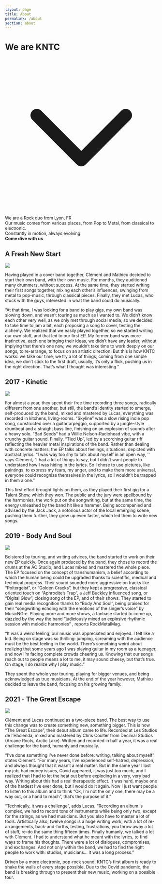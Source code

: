 ```yaml
---
layout: page
title: About
permalink: /about
section: about
---
```


<div class="relative h-app-height bg-fixed bg-cover bg-center anim--cascad flex flex-col justify-center" data-animate="" style="background-image: url(assets/images/about.jpg)">
  <h1 class="text-white z-10 tracking-wider anim-fade-up">We are KNTC</h1>
  <div class="absolute top-0 left-0 right-0 bottom-0 w-full h-full bg-black opacity-30 z-0"></div>
  <div class="absolute text-white mx-auto pb-5 w-full flex justify-center bottom-0 anim-fade-up">
    <svg xmlns="http://www.w3.org/2000/svg" class="h-12 animate-bounce" fill="none" viewBox="0 0 24 24" stroke="currentColor">
      <path stroke-linecap="round" stroke-linejoin="round" stroke-width="2" d="M19 9l-7 7-7-7" />
    </svg>
  </div>
</div>

<div class="px-2 py-12 container max-w-5xl mx-auto">
  <p class="m-0">
    We are a Rock duo from Lyon, FR
    <br>
    Our music comes from various places, from Pop to Metal, from classical to electronic.
    <br>
    Constantly in motion, always evolving.
    <br>
    <strong>Come dive with us</strong>
  </p>
</div>
<div class="relative bg-fixed bg-cover bg-center h-24 flex flex-col justify-center" style="background-image: url(assets/images/about-title-bg-1.jpg)">
  <h2 class="text-white m-0 z-10">A Fresh New Start</h2>
  <div class="absolute top-0 left-0 right-0 bottom-0 w-full h-full bg-black opacity-40 z-0"></div>
</div>
<div class="px-2 py-12 container max-w-5xl mx-auto grid md:grid-cols-5 gap-8">
  <div class="md:col-span-2">
    <img src="assets/images/about-1.jpg" class="object-cover object-center h-full shadow-lg">
  </div>
  <div class="md:col-span-3 text-justify">
    <p>
      Having played in a cover band together, Clément and Mathieu decided to start their own band, with their own music. For months, they auditioned many drummers, without success. At the same time, they started writing their first songs together, mixing each other’s influences, swinging from metal to pop-music, through classical pieces. Finally, they met Lucas, who stuck with the guys, interested in what the band could do musically.
    </p>
    <p>
      “At that time, I was looking for a band to play gigs, my own band was slowing down, and wasn’t touring as much as I wanted to.
      We didn’t know each other very well, as we only met through social media, so we decided to take time to jam a bit, each proposing a song to cover, testing the alchemy. We realized that we easily played together, so we started writing our own stuff, and that led to our first EP.
      My former band was more instinctive, each one bringing their ideas, we didn’t have any leader, without implying that there’s one now, we wouldn’t take time to work deeply on our songs, to re-arrange, to focus on an artistic direction.
      But this is how KNTC works: we take our time, we try a lot of things, coming from one simple idea, we don’t stick to the first draft, usually, it’s only a flick, pushing us in the right direction. That’s what I thought was interesting.”
    </p>
  </div>
</div>
<div class="relative bg-fixed bg-cover bg-center h-24 flex flex-col justify-center" style="background-image: url(assets/images/about-title-bg-2.jpg)">
  <h2 class="text-white m-0 z-10">2017 - Kinetic</h2>
  <div class="absolute top-0 left-0 right-0 bottom-0 w-full h-full bg-black opacity-40 z-0"></div>
</div>
<div class="px-2 py-12 container max-w-5xl mx-auto grid md:grid-cols-5 gap-8">
  <div class="md:col-span-2">
    <img src="assets/images/about-2.jpg" class="object-cover object-center h-full shadow-lg">
  </div>
  <div class="md:col-span-3 md:order-first text-justify">
    <p>
      For almost a year, they spent their free time recording three songs, radically different from one another, but still, the band’s identity started to emerge, self-produced by the band, mixed and mastered by Lucas, everything was recorded in kitchens, living-rooms.
      “Skyline” was a slow rising indie pop song, constructed over a guitar arpeggio, supported by a jungle-style drumbeat and a straight bass line, finishing on an explosion of sounds after a heavy solo.
      “Bad Seeds” had a Willie Nelson-Radiohead vibe, with a crunchy guitar sound.
      Finally, “Tied Up”, led by a scorching guitar riff reflecting the heavier metal inspirations of the band.
      Rather than dealing with concrete matters, the EP talks about feelings, situations, depicted with abstract lyrics.
      “I was way too shy to talk about myself in an open way, '' says Clément, “I had a lot of things to say, but I didn’t want people to understand how I was hiding in the lyrics. So I chose to use pictures, like paintings, to express my fears, my anger, and to make them more universal, everyone could recognize themselves in the lyrics, so I wouldn’t be trapped in them alone.”
    </p>
    <p>
      This first effort brought lights on them, as they played their first gig for a Talent Show, which they won. The public and the jury were spellbound by the harmonies, the work put on the songwriting, but at the same time, the energy unleashed by the band hit like a hammer.
      Being accompanied and advised by the Jack Jack, a notorious actor of the local emerging scene, pushing them further, they grew up even faster, which led them to write new songs.
    </p>
  </div>
</div>
<div class="relative bg-fixed bg-cover bg-center h-24 flex flex-col justify-center" style="background-image: url(assets/images/about-title-bg-3.jpg)">
  <h2 class="text-white m-0 z-10">2019 - Body And Soul</h2>
  <div class="absolute top-0 left-0 right-0 bottom-0 w-full h-full bg-black opacity-40 z-0"></div>
</div>
<div class="px-2 py-12 container max-w-5xl mx-auto grid md:grid-cols-5 gap-8">
  <div class="md:col-span-2">
    <img src="assets/images/about-3.jpg" class="object-cover object-center h-full shadow-lg">
  </div>
  <div class="md:col-span-3 text-justify">
    <p>
      Bolstered by touring, and writing advices, the band started to work on their new EP quickly. Once again produced by the band, they chose to record the drums at the AC Studio, and Lucas mixed and mastered the whole piece.
      The EP focused on the concept of transhumanism, a belief according to which the human being could be upgraded thanks to scientific, medical and technical progress. Their sound sounded more aggressive on tracks like “Poltergeist”, or “Golden Cracks”, but they kept a progressive, classical oriented touch on “Aphrodite’s Trap”, a Jeff Buckley influenced song, or “Digital Glow”, closing song of the EP, and of their shows.
      They started to gain real media recognition thanks to “Body And Soul”, being praised for their “songwriting echoing with the emotions of the singer’s voice” by MusicNGre. Playing more and more shows, a fanbase started to come up, dazzled by the way the band “judiciously mixed an explosive rhythmic session with melodic harmonies” , reports RockMetalMag.
    </p>
    <p>
      “It was a weird feeling, our music was appreciated and enjoyed. I felt like a kid. Being on stage was so thrilling: jumping, screaming with the audience must be the best feeling in the world. There’s something weird about realizing that some years ago I was playing guitar in my room as a teenager, and now I’m facing complete crowds cheering us.
      Knowing that our songs reach out to people means a lot to me, it may sound cheesy, but that’s true. On stage, I do realize why I play music.”
    </p>
    <p>
      They spent the whole year touring, playing for bigger venues, and being acknowledged as true musicians. At the end of the year however, Mathieu decided to leave the band, focusing on his growing family.
    </p>
  </div>
</div>
<div class="relative bg-fixed bg-cover bg-center h-24 flex flex-col justify-center" style="background-image: url(assets/images/about-title-bg-4.jpg)">
  <h2 class="text-white m-0 z-10">2021 - The Great Escape</h2>
  <div class="absolute top-0 left-0 right-0 bottom-0 w-full h-full bg-black opacity-40 z-0"></div>
</div>
<div class="px-2 py-12 container max-w-5xl mx-auto grid md:grid-cols-5 gap-8">
  <div class="md:col-span-2">
    <img src="assets/images/about-4.jpg" class="object-cover object-center h-full shadow-lg">
  </div>
  <div class="md:col-span-3 md:order-first text-justify">
    <p>
      Clément and Lucas continued as a two-piece band. The best way to use this change was to create something new, something bigger. This is how “The Great Escape”, their debut album came to life. Recorded at Les Studios de l’Hacienda, mixed and mastered by Chris Coulter from Decimal Studios (Arcane Roots, Arctic Lake).
      Written and recorded in half a year, it was a real challenge for the band, humanly and musically.
    </p>
    <p>
      “I’ve done something I've never done before: writing, talking about myself” states Clément. “For many years, I’ve experienced self-hatred, depression, and always thought that it wasn’t a real matter. But in the same year I lost my job, had money issues, Covid appeared, it was just too much, and I realized that I had to let the heat out before exploding in a very, very bad way.
      Writing about this had a real therapeutic effect. It was hard, maybe one of the hardest I’ve ever done, but I would do it again. Now I just want people to listen to this album and to think “Ok, I’m not the only one, there may be a way out, or a hand to reach”, that’s the purpose of it.”
    </p>
    <p>
      “Technically, it was a challenge”, adds Lucas. “Recording an album is complex, we had to record tons of instruments while being only two, except for the strings, as we had musicians. But you also have to master a lot of tools.
      Artistically also, twelve songs is a huge writing work, with a lot of re-arrangements, back-and-forths, testing, frustrations, you throw away a lot of stuff, re-do the same thing fifteen times.
      Finally humanly, we talked a lot with Clément. I had to understand what he meant with the lyrics, to find ways to frame his thoughts. There were a lot of dialogues, compromises, and exchanges. And not only within the band, we had to find the right people to work with: studios, musicians… It was a long process.”
    </p>
    <p>
      Driven by a more electronic, pop-rock sound, KNTC’s first album is ready to shake the walls of every stage possible. Due to the Covid pandemic, the band is breaking through to present their new music, working on a possible tour.
    </p>
  </div>
</div>
